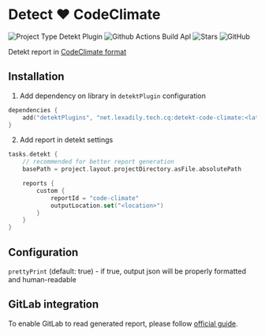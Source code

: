 # Detect ❤️ CodeClimate

![Project Type Detekt Plugin](https://img.shields.io/badge/detekt-plugin-blue)
![Github Actions Build Apl](https://img.shields.io/github/actions/workflow/status/lexa-diky/detekt-code-climate-report/build.yml)
![Stars](https://img.shields.io/github/stars/lexa-diky/detekt-code-climate-report)
![GitHub](https://img.shields.io/github/license/lexa-diky/detekt-code-climate-report)

Detekt report in [CodeClimate format](https://github.com/codeclimate/platform/blob/master/spec/analyzers/SPEC.md)

## Installation

1. Add dependency on library in `detektPlugin` configuration

```kotlin
dependencies {
    add("detektPlugins", "net.lexadily.tech.cq:detekt-code-climate:<latest-version>")
}
```

2. Add report in detekt settings

```kotlin
tasks.detekt {
    // recommended for better report generation
    basePath = project.layout.projectDirectory.asFile.absolutePath

    reports {
        custom {
            reportId = "code-climate"
            outputLocation.set("<location>")
        }
    }
}
```

## Configuration

`prettyPrint` (default: true) - if true, output json will be properly formatted and human-readable

## GitLab integration

To enable GitLab to read generated report, please
follow [official guide](https://docs.gitlab.com/ee/ci/testing/code_quality.html#enable-code-quality).
